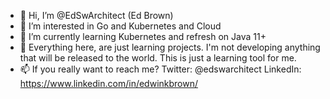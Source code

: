 - 👋 Hi, I’m @EdSwArchitect (Ed Brown)
- 👀 I’m interested in Go and Kubernetes and Cloud
- 🌱 I’m currently learning Kubernetes and refresh on Java 11+ 
- 🌱 Everything here, are just learning projects. I'm not developing anything that will be released to the world. This is just a learning tool for me.
- 📫 If you really want to reach me? Twitter: @edswarchitect LinkedIn: https://www.linkedin.com/in/edwinkbrown/ 

<!---
EdSwArchitect/EdSwArchitect is a ✨ special ✨ repository because its `README.md` (this file) appears on your GitHub profile.
You can click the Preview link to take a look at your changes.
--->
